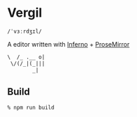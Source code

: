 # Vergil

`/ˈvɜːrdʒɪl/`


A editor written with [Inferno](https://www.infernojs.org/) + [ProseMirror](http://prosemirror.net/)

```txt
\  /_ .__ o|
 \/(/_|(_|||
        _|
```

## Build

```zsh
% npm run build
```

